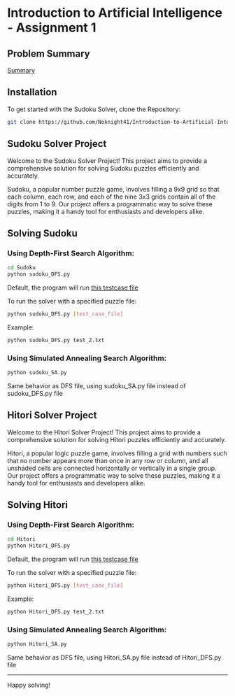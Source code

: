 # Introduction to Artificial Intelligence - Assignment 1

## Problem Summary

[Summary](./Report/Summary.pdf)


## Installation

To get started with the Sudoku Solver, clone the Repository:
   ```sh
   git clone https://github.com/Noknight41/Introduction-to-Artificial-Intelligence-Assignment-1
   ```

##  Sudoku Solver Project

Welcome to the Sudoku Solver Project! This project aims to provide a comprehensive solution for solving Sudoku puzzles efficiently and accurately. 

Sudoku, a popular number puzzle game, involves filling a 9x9 grid so that each column, each row, and each of the nine 3x3 grids contain all of the digits from 1 to 9. Our project offers a programmatic way to solve these puzzles, making it a handy tool for enthusiasts and developers alike.

## Solving Sudoku

### **Using Depth-First Search Algorithm**:

```sh
cd Sudoku
python sudoku_DFS.py
```

Default, the program will run [this testcase file](./Sudoku/test_1.txt)

To run the solver with a specified puzzle file:

```sh
python sudoku_DFS.py [test_case_file]
```

Example:


```sh
python sudoku_DFS.py test_2.txt
```

### **Using Simulated Annealing Search Algorithm**:

```sh
python sudoku_SA.py
```

Same behavior as DFS file, using sudoku_SA.py file instead of sudoku_DFS.py file

## Hitori Solver Project

Welcome to the Hitori Solver Project! This project aims to provide a comprehensive solution for solving Hitori puzzles efficiently and accurately. 

Hitori, a popular logic puzzle game, involves filling a grid with numbers such that no number appears more than once in any row or column, and all unshaded cells are connected horizontally or vertically in a single group. Our project offers a programmatic way to solve these puzzles, making it a handy tool for enthusiasts and developers alike.

## Solving Hitori

### **Using Depth-First Search Algorithm**:

```sh
cd Hitori
python Hitori_DFS.py
```

Default, the program will run [this testcase file](./Hitori/test_1.txt)

To run the solver with a specified puzzle file:

```sh
python Hitori_DFS.py [test_case_file]
```

Example:

```sh
python Hitori_DFS.py test_2.txt
```

### **Using Simulated Annealing Search Algorithm**:

```sh
python Hitori_SA.py
```

Same behavior as DFS file, using Hitori_SA.py file instead of Hitori_DFS.py file

---

Happy solving!
